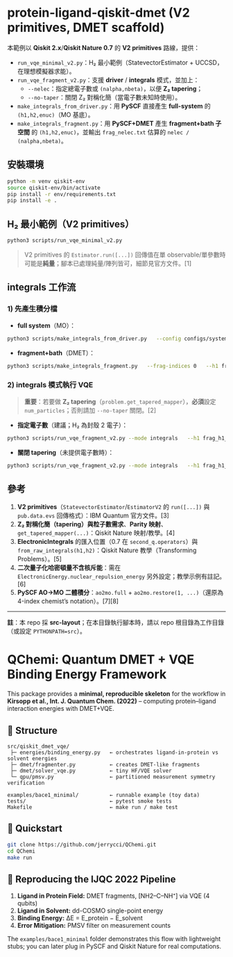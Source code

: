 
# protein-ligand-qiskit-dmet (V2 primitives, DMET scaffold)

本範例以 **Qiskit 2.x**/**Qiskit Nature 0.7** 的 **V2 primitives** 路線，提供：
- `run_vqe_minimal_v2.py`：H₂ 最小範例（StatevectorEstimator + UCCSD，在理想模擬器求能）。
- `run_vqe_fragment_v2.py`：支援 **driver** / **integrals** 模式，並加上：
  - `--nelec`：指定總電子數或 `(nalpha,nbeta)`，以便 **Z₂ tapering**；
  - `--no-taper`：關閉 Z₂ 對稱化簡（當電子數未知時使用）。
- `make_integrals_from_driver.py`：用 **PySCF** 直接產生 **full-system** 的 `(h1,h2,enuc)`（MO 基底）。
- `make_integrals_fragment.py`：用 **PySCF+DMET** 產生 **fragment+bath 子空間** 的 `(h1,h2,enuc)`，並輸出 `frag_nelec.txt` 估算的 `nelec / (nalpha,nbeta)`。

## 安裝環境
```bash
python -m venv qiskit-env
source qiskit-env/bin/activate
pip install -r env/requirements.txt
pip install -e .
```

## H₂ 最小範例（V2 primitives）
```bash
python3 scripts/run_vqe_minimal_v2.py
```
> V2 primitives 的 `Estimator.run([...])` 回傳值在單 observable/單參數時可能是**純量**；腳本已處理純量/陣列皆可，細節見官方文件。\[1]

## integrals 工作流
### 1) 先產生積分檔
- **full system**（MO）：
```bash
python3 scripts/make_integrals_from_driver.py   --config configs/system.yaml   --h1 frag_h1_mo.npy --h2 frag_h2_mo.npy --enuc frag_enuc.npy
```
- **fragment+bath**（DMET）：
```bash
python3 scripts/make_integrals_fragment.py   --frag-indices 0   --h1 frag_h1_mo.npy --h2 frag_h2_mo.npy --enuc frag_enuc.npy   --emit-nelec frag_nelec.txt
```

### 2) integrals 模式執行 VQE
> **重要**：若要做 **Z₂ tapering**（`problem.get_tapered_mapper`），**必須**設定 `num_particles`；否則請加 `--no-taper` 關閉。\[2]

- **指定電子數**（建議；H₂ 為封殼 2 電子）：
```bash
python3 scripts/run_vqe_fragment_v2.py --mode integrals   --h1 frag_h1_mo.npy --h2 frag_h2_mo.npy --enuc frag_enuc.npy   --nelec 2 --maxiter 200 --out results/E_fragment_v2.txt
```
- **關閉 tapering**（未提供電子數時）：
```bash
python3 scripts/run_vqe_fragment_v2.py --mode integrals   --h1 frag_h1_mo.npy --h2 frag_h2_mo.npy --enuc frag_enuc.npy --nelec 2  --no-taper --maxiter 200 --out results/E_fragment_v2.txt
```

## 參考
1. **V2 primitives**（`StatevectorEstimator`/`EstimatorV2` 的 `run([...])` 與 `pub.data.evs` 回傳格式）：IBM Quantum 官方文件。\[3]
2. **Z₂ 對稱化簡（tapering）與粒子數需求**、**Parity 映射**、`get_tapered_mapper(...)`：Qiskit Nature 映射/教學。\[4]
3. **ElectronicIntegrals** 的匯入位置（0.7 在 `second_q.operators`）與 `from_raw_integrals(h1,h2)`：Qiskit Nature 教學（Transforming Problems）。\[5]
4. **二次量子化哈密頓量不含核斥能**：需在 `ElectronicEnergy.nuclear_repulsion_energy` 另外設定；教學示例有註記。\[6]
5. **PySCF AO→MO 二體積分**：`ao2mo.full` + `ao2mo.restore(1, ...)`（還原為 4-index chemist’s notation）。\[7]\[8]

---
**註**：本 repo 採 **src-layout**；在本目錄執行腳本時，請以 repo 根目錄為工作目錄（或設定 `PYTHONPATH=src`）。

# QChemi: Quantum DMET + VQE Binding Energy Framework

This package provides a **minimal, reproducible skeleton** for the workflow in  
**Kirsopp et al., Int. J. Quantum Chem. (2022)** – computing protein–ligand interaction energies with DMET+VQE.

## 🧩 Structure

```
src/qiskit_dmet_vqe/
 ├─ energies/binding_energy.py   ← orchestrates ligand-in-protein vs solvent energies
 ├─ dmet/fragmenter.py           ← creates DMET-like fragments
 ├─ dmet/solver_vqe.py           ← tiny HF/VQE solver
 └─ qpu/pmsv.py                  ← partitioned measurement symmetry verification

examples/bace1_minimal/          ← runnable example (toy data)
tests/                           ← pytest smoke tests
Makefile                         ← make run / make test
```

## 🚀 Quickstart

```bash
git clone https://github.com/jerrycci/QChemi.git
cd QChemi
make run
```

## 🎯 Reproducing the IJQC 2022 Pipeline

1. **Ligand in Protein Field:** DMET fragments, [NH2–C–NH⁺] via VQE (4 qubits)  
2. **Ligand in Solvent:** dd-COSMO single-point energy  
3. **Binding Energy:** ΔE = E_protein − E_solvent  
4. **Error Mitigation:** PMSV filter on measurement counts

The `examples/bace1_minimal` folder demonstrates this flow with lightweight stubs; you can later plug in PySCF and Qiskit Nature for real computations.
